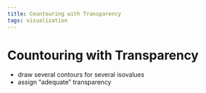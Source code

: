 ```yaml
---
title: Countouring with Transparency
tags: visualization
---
```


# Countouring with Transparency
- draw several contours for several isovalues
- assign “adequate” transparency




